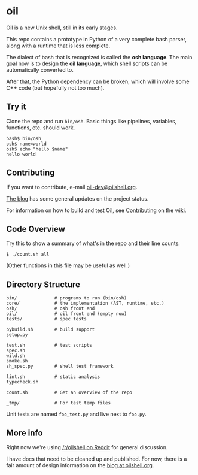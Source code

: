 oil
===

Oil is a new Unix shell, still in its early stages.

This repo contains a prototype in Python of a very complete bash parser, along
with a runtime that is less complete.

The dialect of bash that is recognized is called the **osh language**.  The
main goal now is to design the **oil language**, which shell scripts can be
automatically converted to.

After that, the Python dependency can be broken, which will involve some C++
code (but hopefully not too much).

Try it
------

Clone the repo and run `bin/osh`.  Basic things like pipelines, variables,
functions, etc. should work.

    bash$ bin/osh
    osh$ name=world
    osh$ echo "hello $name"
    hello world

Contributing
------------

If you want to contribute, e-mail [oil-dev@oilshell.org][oil-dev].

[oil-dev]: http://lists.oilshell.org/listinfo.cgi/oil-dev-oilshell.org

[The blog](http://www.oilshell.org/blog/) has some general updates on the
project status.

For information on how to build and test Oil, see [Contributing][] on the wiki.

[Contributing]: https://github.com/oilshell/oil/wiki/Contributing

Code Overview
-------------

Try this to show a summary of what's in the repo and their line counts:

    $ ./count.sh all

(Other functions in this file may be useful as well.)

Directory Structure
-------------------

    bin/              # programs to run (bin/osh)
    core/             # the implementation (AST, runtime, etc.)
    osh/              # osh front end
    oil/              # oil front end (empty now)
    tests/            # spec tests

    pybuild.sh        # build support
    setup.py

    test.sh           # test scripts
    spec.sh
    wild.sh
    smoke.sh
    sh_spec.py        # shell test framework

    lint.sh           # static analysis
    typecheck.sh

    count.sh          # Get an overview of the repo

    _tmp/             # For test temp files

Unit tests are named `foo_test.py` and live next to `foo.py`.

More info
---------

Right now we're using
[/r/oilshell on Reddit](https://www.reddit.com/r/oilshell/) for general discussion.


I have docs that need to be cleaned up and published.  For now, there is a fair
amount of design information on
the [blog at oilshell.org](http://www.oilshell.org/blog/).

